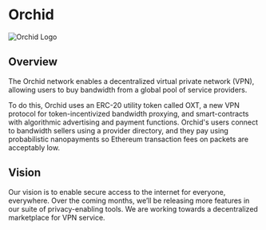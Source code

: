 # Orchid

![Orchid Logo](app-shared/assets/images/3.0x/name_logo.png "Orchid Logo")

## Overview
The Orchid network enables a decentralized virtual private network (VPN),
allowing users to buy bandwidth from a global pool of service providers.

To do this, Orchid uses an ERC-20 utility token called OXT, a new VPN protocol
for token-incentivized bandwidth proxying, and smart-contracts with algorithmic
advertising and payment functions. Orchid's users connect to bandwidth sellers
using a provider directory, and they pay using probabilistic nanopayments so
Ethereum transaction fees on packets are acceptably low.

## Vision
Our vision is to enable secure access to the internet for everyone, everywhere.
Over the coming months, we’ll be releasing more features in our suite of
privacy-enabling tools. We are working towards a decentralized marketplace for
VPN service.
